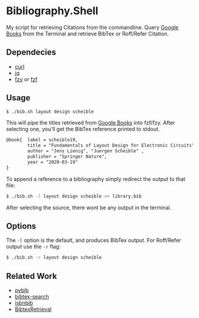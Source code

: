 # Bibliography.Shell

My script for retrieving Citations from the commandline.
Query [Google Books](https://developers.google.com/books) from the Terminal and retrieve BibTex or Roff/Refer Citation.

## Dependecies

+ [curl](https://curl.haxx.se/)
+ [jq](https://stedolan.github.io/jq/)
+ [fzy](https://github.com/jhawthorn/fzy) or [fzf](https://github.com/junegunn/fzf)

## Usage

```bash
$ ./bib.sh layout design scheible
```

This will pipe the titles retrieved from [Google Books](https://developers.google.com/books)
into fzf/fzy. After selecting one, you'll get the BibTex reference
printed to stdout.

```tex
@book{  label = scheible19,
        title = "Fundamentals of Layout Design for Electronic Circuits",
        author = "Jens Lienig", "Juergen Scheible" ,
        publisher = "Springer Nature",
        year = "2020-03-19"
}
```

To append a reference to a bibliography simply redirect the output to that file:

```bash
$ ./bib.sh -l layout design scheible >> library.bib
```

After selecting the source, there wont be any output in the terminal.

## Options

The `-l` option is the default, and produces BibTex output.
For Roff/Refer output use the `-r` flag:


```bash
$ ./bib.sh -r layout design scheible
```

## Related Work

+ [pybib](https://github.com/jgilchrist/pybib)
+ [bibtex-search](https://github.com/ekmartin/bibtex-search)
+ [isbnbib](https://github.com/mkomod/isbnbib)
+ [BibtexRetrieval](https://github.com/frrobert2/BibtexRetrieval)
